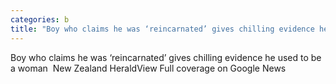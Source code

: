 ```yaml
---
categories: b
title: "Boy who claims he was ‘reincarnated’ gives chilling evidence he used to be a woman  New Zealand Herald"
---
```

Boy who claims he was ‘reincarnated’ gives chilling evidence he used to be a woman&nbsp;&nbsp;New Zealand HeraldView Full coverage on Google News